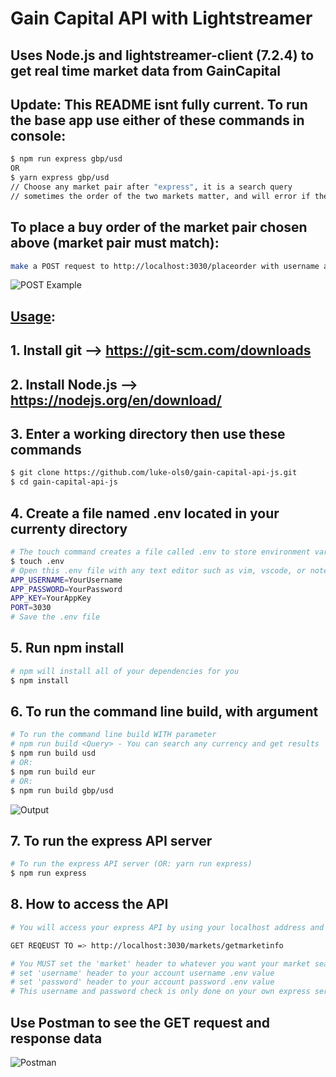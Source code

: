 #
# <b>Gain Capital API with Lightstreamer</b> 
## Uses Node.js and lightstreamer-client (7.2.4) to get real time market data from GainCapital

## Update: This README isnt fully current. To run the base app use either of these commands in console:
```sh
$ npm run express gbp/usd
OR
$ yarn express gbp/usd
// Choose any market pair after "express", it is a search query 
// sometimes the order of the two markets matter, and will error if they are misordered
```
## To place a buy order of the market pair chosen above (market pair must match):
```sh
make a POST request to http://localhost:3030/placeorder with username and password headers
```
![POST Example](https://i.imgur.com/Co4nIRa.png "POST Example")

## <u>Usage</u>:
## 1. Install git --> https://git-scm.com/downloads
## 2. Install Node.js --> https://nodejs.org/en/download/
## 3. Enter a working directory then use these commands
```sh
$ git clone https://github.com/luke-ols0/gain-capital-api-js.git
$ cd gain-capital-api-js
```
## 4. Create a file named .env located in your currenty directory
```sh
# The touch command creates a file called .env to store environment variables
$ touch .env
# Open this .env file with any text editor such as vim, vscode, or notepad. Then paste in this text with your correct username, password, and app key from gaincapital. You can also choose any port number that is open.
APP_USERNAME=YourUsername
APP_PASSWORD=YourPassword
APP_KEY=YourAppKey
PORT=3030
# Save the .env file
```
## 5. Run npm install
```sh
# npm will install all of your dependencies for you
$ npm install
```
## 6. To run the command line build, with argument
```sh
# To run the command line build WITH parameter
# npm run build <Query> - You can search any currency and get results
$ npm run build usd
# OR:
$ npm run build eur
# OR: 
$ npm run build gbp/usd
```
![Output](https://i.imgur.com/5V4LCiR.png "Console Output")

## 7. To run the express API server
```sh
# To run the express API server (OR: yarn run express)
$ npm run express
```

## 8. How to access the API
```sh
# You will access your express API by using your localhost address and the PORT you set earlier in your .env file.

GET REQEUST TO => http://localhost:3030/markets/getmarketinfo

# You MUST set the 'market' header to whatever you want your market search query to be. 
# set 'username' header to your account username .env value
# set 'password' header to your account password .env value
# This username and password check is only done on your own express server, to make sure that random GET requests to your url doesnt result in API throttling
```
## Use Postman to see the GET request and response data

![Postman](https://i.imgur.com/KwYeLql.png "GET Request With Postman")
